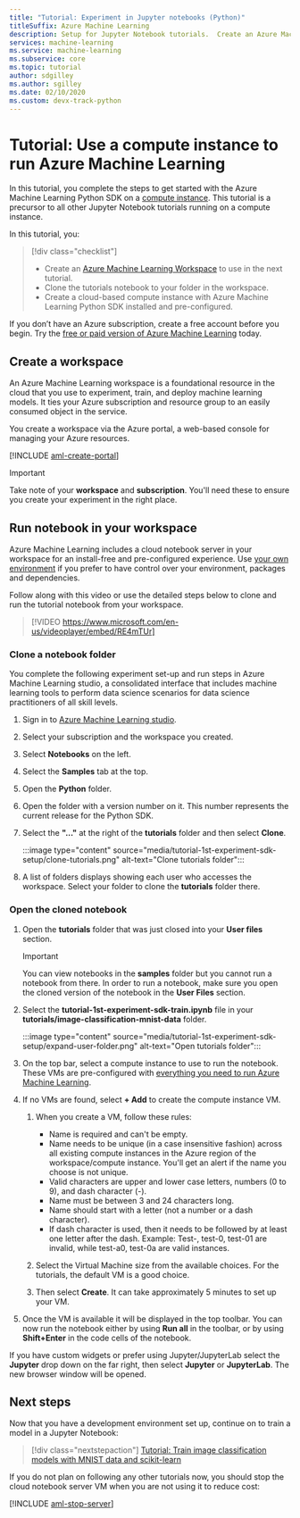 ```yaml
---
title: "Tutorial: Experiment in Jupyter notebooks (Python)"
titleSuffix: Azure Machine Learning
description: Setup for Jupyter Notebook tutorials.  Create an Azure Machine Learning workspace, clone Jupyter Notebooks into the workspace, and create a compute instance where you run the notebooks.
services: machine-learning
ms.service: machine-learning
ms.subservice: core
ms.topic: tutorial
author: sdgilley
ms.author: sgilley
ms.date: 02/10/2020
ms.custom: devx-track-python
---
```


# Tutorial: Use a compute instance to run Azure Machine Learning

In this tutorial, you complete the steps to get started with the Azure Machine Learning Python SDK on a [compute instance](concept-compute-instance.md). This tutorial is a precursor to all other Jupyter Notebook tutorials running on a compute instance.


In this tutorial, you:

> [!div class="checklist"]
> * Create an [Azure Machine Learning Workspace](concept-workspace.md) to use in the next tutorial.
> * Clone the tutorials notebook to your folder in the workspace.
> * Create a cloud-based compute instance with Azure Machine Learning Python SDK installed and pre-configured.

If you don’t have an Azure subscription, create a free account before you begin. Try the [free or paid version of Azure Machine Learning](https://aka.ms/AMLFree) today.

## Create a workspace

An Azure Machine Learning workspace is a foundational resource in the cloud that you use to experiment, train, and deploy machine learning models. It ties your Azure subscription and resource group to an easily consumed object in the service.

You create a workspace via the Azure portal, a web-based console for managing your Azure resources.

[!INCLUDE [aml-create-portal](../../includes/aml-create-in-portal.md)]

>[!IMPORTANT]
> Take note of your **workspace** and **subscription**. You'll need these to ensure you create your experiment in the right place. 

## <a name="azure"></a>Run notebook in your workspace

Azure Machine Learning includes a cloud notebook server in your workspace for an install-free and pre-configured experience. Use [your own environment](tutorial-1st-experiment-sdk-setup-local.md) if you prefer to have control over your environment, packages and dependencies.

 Follow along with this video or use the detailed steps below to clone and run the tutorial notebook from your workspace.

> [!VIDEO https://www.microsoft.com/en-us/videoplayer/embed/RE4mTUr]

### Clone a notebook folder

You complete the following experiment set-up and run steps in Azure Machine Learning studio, a consolidated interface that includes machine learning tools to perform data science scenarios for data science practitioners of all skill levels.

1. Sign in to [Azure Machine Learning studio](https://ml.azure.com/).

1. Select your subscription and the workspace you created.

1. Select **Notebooks** on the left.

1. Select the **Samples** tab at the top.

1. Open the **Python** folder.

1. Open the folder with a version number on it.  This number represents the current release for the Python SDK.

1. Select the **"..."** at the right of the **tutorials** folder and then select **Clone**.

    :::image type="content" source="media/tutorial-1st-experiment-sdk-setup/clone-tutorials.png" alt-text="Clone tutorials folder":::

1. A list of folders displays showing each user who accesses the workspace.  Select your folder to clone the **tutorials**  folder there.

### <a name="open"></a>Open the cloned notebook

1. Open the **tutorials** folder that was just closed into your **User files** section.

    > [!IMPORTANT]
    > You can view notebooks in the **samples** folder but you cannot run a notebook from there.  In order to run a notebook, make sure you open the cloned version of the notebook in the **User Files** section.
    
1. Select the **tutorial-1st-experiment-sdk-train.ipynb** file in your **tutorials/image-classification-mnist-data** folder.

    :::image type="content" source="media/tutorial-1st-experiment-sdk-setup/expand-user-folder.png" alt-text="Open tutorials folder":::

1. On the top bar, select a compute instance to use to run the notebook. These VMs are pre-configured with [everything you need to run Azure Machine Learning](concept-compute-instance.md#contents).

1. If no VMs are found, select **+ Add** to create the compute instance VM. 

    1. When you create a VM, follow these rules:  
        + Name is required and can't be empty.
        + Name needs to be unique (in a case insensitive fashion) across all existing compute instances in the Azure region of the workspace/compute instance. You'll get an alert if the name you choose is not unique.
        + Valid characters are upper and lower case letters, numbers (0 to 9), and dash character (-).
        + Name must be between 3 and 24 characters long.
        + Name should start with a letter (not a number or a dash character).
        + If dash character is used, then it needs to be followed by at least one letter after the dash. Example: Test-, test-0, test-01 are invalid, while test-a0, test-0a are valid instances.

    1.  Select the Virtual Machine size from the available choices. For the tutorials, the default VM is a good choice.

    1. Then select **Create**. It can take approximately 5 minutes to set up your VM.

1. Once the VM is available it will be displayed in the top toolbar.  You can now run the notebook either by using **Run all** in the toolbar, or by using **Shift+Enter** in the code cells of the notebook.

If you have custom widgets or prefer using Jupyter/JupyterLab select the **Jupyter** drop down on the far right, then select **Jupyter** or **JupyterLab**. The new browser window will be opened.

## Next steps

Now that you have a development environment set up, continue on to train a model in a Jupyter Notebook:

> [!div class="nextstepaction"]
> [Tutorial: Train image classification models with MNIST data and scikit-learn](tutorial-train-models-with-aml.md)

<a name="stop-compute-instance"></a>
If you do not plan on following any other tutorials now, you should stop the cloud notebook server VM when you are not using it to reduce cost:

[!INCLUDE [aml-stop-server](../../includes/aml-stop-server.md)]
